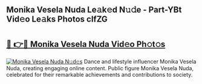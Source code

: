 ## Monika Vesela Nuda Le𝚊k𝚎d N𝚞𝚍e - Part-YBt Vid𝚎o Le𝚊ks Photos cIfZG

# <h2><a href="http://fbbzwsq.evod.top/?m=Monika+Vesela+Nuda">🔗 👉🔴 Monika Vesela Nuda Vid𝚎o Ph𝚘t𝚘s</a></h2>

[![Monika Vesela Nuda N𝚞d𝚎s](https://i.imgur.com/8V9OHl7.gif)](http://fbbzwsq.evod.top/?m=Monika+Vesela+Nuda)
Dance and lifestyle influencer Monika Vesela Nuda, creating engaging online content. Public figure Monika Vesela Nuda, celebrated for their remarkable achievements and contributions to society. 
